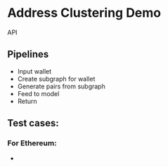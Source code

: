 # Address Clustering Demo
API

## Pipelines
- Input wallet
- Create subgraph for wallet
- Generate pairs from subgraph
- Feed to model
- Return

## Test cases:

### For Ethereum:
- 